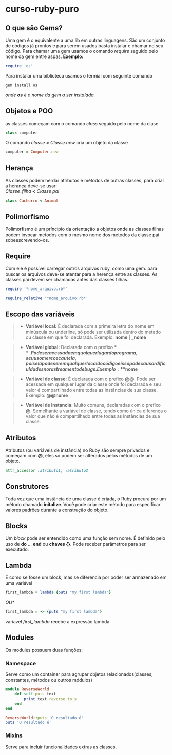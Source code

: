 # curso-ruby-puro

## O que são Gems?
Uma gem é o equivalente a uma lib em outras linguagens. São um conjunto de códigos já prontos e para serem usados basta instalar e chamar no seu código. 
Para chamar uma gem usamos o comando *require* seguido pelo nome da gem entre aspas.
**Exemplo:**

~~~ruby
require 'os'
~~~
Para instalar uma biblioteca usamos o termial com seguinte comando
~~~ruby
gem install os
~~~
*onde **os** é o nome da gem a ser instalada.*

## Objetos e POO
as classes começam com o comando *class* seguido pelo nome da clase

~~~ruby
class computer
~~~

O comando *classe = Classe.new* cria um objeto da classe

~~~ruby
computer = Computer.new
~~~

## Herança
As classes podem herdar atributos e métodos de outras classes, para criar a herança deve-se usar:  
*Classe_filha **<** Classe pai*

~~~ruby
class Cachorro < Animal
~~~

## Polimorfismo
Polimorfismo é um príncipio da orientação a objetos onde as classes filhas podem invocar metodos com o mesmo nome dos metodos da classe pai sobeescrevendo-os.

## Require
Com ele é possível carregar outros arquivos ruby, como uma gem.
para buscar os arquivos deve-se atentar para a herença entre as classes. As classes pai devem ser chamadas antes das classes filhas.

~~~ruby
require '*nome_arquivo.rb*'
~~~
~~~ruby
require_relative '*nome_arquivo.rb*'
~~~

## Escopo das variáveis

>- **Variável local:** É declarada com a primeira letra do nome em minúscula ou underline, só pode ser utilizada dentro do metado ou classe em que foi declarada. Exemplo: **nome** | **_nome**

>- **Variável global:** Declarada com o prefixo **$**. Pode ser acessada em qualquer lugar do programa, seu uso merece cautela, pois ela pode ser em qualquer local do código e isso pode causar dificuldades no rastreamento de bugs. Exemplo: **$nome**

>- **Variável de classe:** É declarada com o prefixo **@@**. Pode ser acessada em qualquer lugar da classe onde foi declarada e seu valor é compartilhado entre todas as instâncias de sua classe. Exemplo: **@@nome**

>- **Variável de instancia:** Muito comuns, declaradas com o prefixo **@**. Semelhante a variável de classe, tendo como única diferença o valor que não é compartilhado entre todas as instâncias de sua classe.

## Atributos
Atributos (ou variáveis de instância) no Ruby são sempre privados e começam com **@**, eles só podem ser alterados pelos métodos de um objeto.
~~~ruby
attr_accessor :atributo1, :atributo2
~~~

## Construtores
Toda vez que uma instância de uma classe é criada, o Ruby procura por um método chamado **initalize**.
Você pode criar este método para especificar valores padrões durante a construção do objeto.

## Blocks
Um *block* pode ser entendido como uma função sem nome. É definido pelo uso de **do** ... **end** ou **chaves {}**. Pode receber parâmetros para ser executado.

## Lambda
É como se fosse um block, mas se diferencia por poder ser armazenado em uma variável

~~~ruby
first_lambda = lambda {puts "my first lambda"}
~~~
*OU**
~~~ruby
first_lambda = -> {puts "my first lambda"}
~~~

variavel *first_lambda* recebe a expressão lambda

## Modules
Os modules possuem duas funções:

### Namespace
Serve como um container para agrupar objetos relacionados(classes, constantes, métodos ou outros módulos)
~~~ruby
module ReverseWorld
    def self.puts text
        print text.reverse.to_s
    end
end

ReverseWorld::puts 'O resultado é'
puts 'O resultado é'
~~~

### Mixins
Serve para incluir funcionalidades extras as classes.